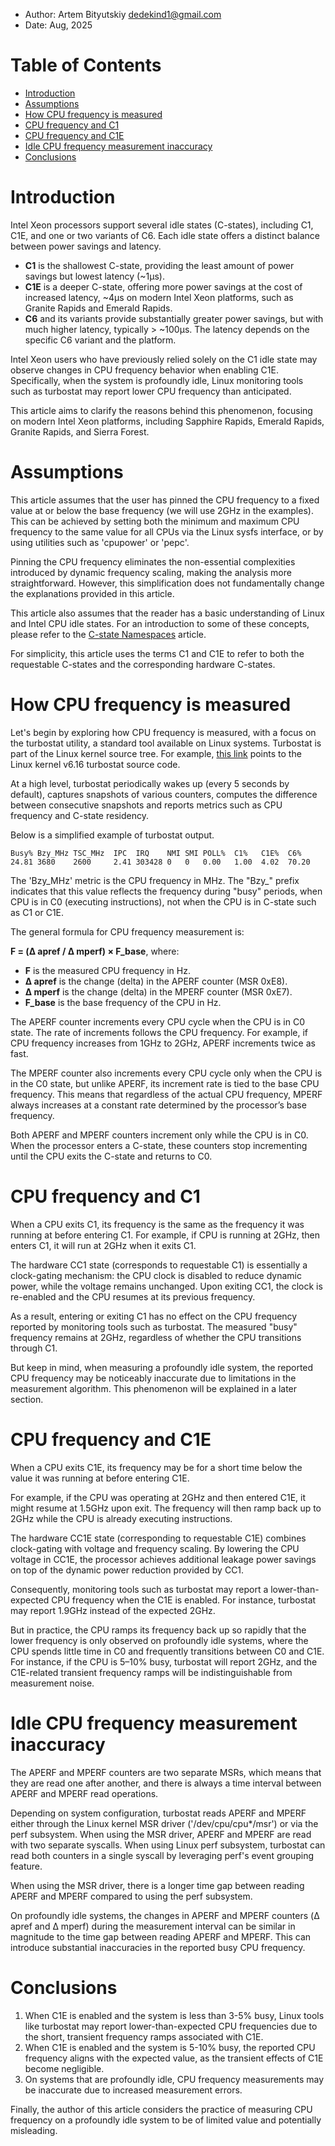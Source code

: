 <!--
-*- coding: utf-8 -*-
vim: ts=4 sw=4 tw=100 et ai si

# Copyright (C) 2024-2025 Intel Corporation
# SPDX-License-Identifier: BSD-3-Clause

Author: Artem Bityutskiy <artem.bityutskiy@linux.intel.com>
-->

* Author: Artem Bityutskiy <dedekind1@gmail.com>
* Date: Aug, 2025

# Table of Contents

- [Introduction](#introduction)
- [Assumptions](#assumptions)
- [How CPU frequency is measured](#how-cpu-frequency-is-measured)
- [CPU frequency and C1](#cpu-frequency-and-c1)
- [CPU frequency and C1E](#cpu-frequency-and-c1e)
- [Idle CPU frequency measurement inaccuracy](#idle-cpu-frequency-measurement-inaccuracy)
- [Conclusions](#conclusions)

# Introduction

Intel Xeon processors support several idle states (C-states), including C1, C1E, and one or
two variants of C6. Each idle state offers a distinct balance between power savings and latency.

* **C1** is the shallowest C-state, providing the least amount of power savings but lowest latency
  (~1μs).
* **C1E** is a deeper C-state, offering more power savings at the cost of increased latency, ~4μs
  on modern Intel Xeon platforms, such as Granite Rapids and Emerald Rapids.
* **C6** and its variants provide substantially greater power savings, but with much higher latency,
  typically > ~100μs. The latency depends on the specific C6 variant and the platform.

Intel Xeon users who have previously relied solely on the C1 idle state may observe changes in CPU
frequency behavior when enabling C1E. Specifically, when the system is profoundly idle,
Linux monitoring tools such as turbostat may report lower CPU frequency than anticipated.

This article aims to clarify the reasons behind this phenomenon, focusing on modern Intel Xeon
platforms, including Sapphire Rapids, Emerald Rapids, Granite Rapids, and Sierra Forest.

# Assumptions

This article assumes that the user has pinned the CPU frequency to a fixed value at or below the
base frequency (we will use 2GHz in the examples). This can be achieved by setting both the minimum
and maximum CPU frequency to the same value for all CPUs via the Linux sysfs interface, or by using
utilities such as 'cpupower' or 'pepc'.

Pinning the CPU frequency eliminates the non-essential complexities introduced by dynamic frequency
scaling, making the analysis more straightforward. However, this simplification does not
fundamentally change the explanations provided in this article.

This article also assumes that the reader has a basic understanding of Linux and Intel CPU idle
states. For an introduction to some of these concepts, please refer to the
[C-state Namespaces](https://github.com/intel/pepc/blob/main/docs/misc-cstate-namespaces.md)
article.

For simplicity, this article uses the terms C1 and C1E to refer to both the requestable C-states
and the corresponding hardware C-states.

# How CPU frequency is measured

Let's begin by exploring how CPU frequency is measured, with a focus on the turbostat utility,
a standard tool available on Linux systems. Turbostat is part of the Linux kernel source tree.
For example, [this link](https://github.com/torvalds/linux/tree/v6.16/tools/power/x86/turbostat)
points to the Linux kernel v6.16 turbostat source code.

At a high level, turbostat periodically wakes up (every 5 seconds by default), captures snapshots of
various counters, computes the difference between consecutive snapshots and reports metrics such as
CPU frequency and C-state residency.

Below is a simplified example of turbostat output.

```
Busy% Bzy_MHz TSC_MHz  IPC  IRQ    NMI SMI POLL%  C1%   C1E%  C6%
24.81 3680    2600     2.41 303428 0   0   0.00   1.00  4.02  70.20
```

The 'Bzy_MHz' metric is the CPU frequency in MHz. The "Bzy_" prefix indicates that this value
reflects the frequency during "busy" periods, when CPU is in C0 (executing instructions), not when
the CPU is in C-state such as C1 or C1E.

The general formula for CPU frequency measurement is:

**F = (Δ apref / Δ mperf) × F_base**, where:

- **F** is the measured CPU frequency in Hz.
- **Δ apref** is the change (delta) in the APERF counter (MSR 0xE8).
- **Δ mperf** is the change (delta) in the MPERF counter (MSR 0xE7).
- **F_base** is the base frequency of the CPU in Hz.

The APERF counter increments every CPU cycle when the CPU is in C0 state. The rate of increments
follows the CPU frequency. For example, if CPU frequency increases from 1GHz to 2GHz, APERF
increments twice as fast.

The MPERF counter also increments every CPU cycle only when the CPU is in the C0 state, but unlike
APERF, its increment rate is tied to the base CPU frequency. This means that regardless of the
actual CPU frequency, MPERF always increases at a constant rate determined by the processor’s base
frequency.

Both APERF and MPERF counters increment only while the CPU is in C0. When the processor enters a
C-state, these counters stop incrementing until the CPU exits the C-state and returns to C0.

# CPU frequency and C1

When a CPU exits C1, its frequency is the same as the frequency it was running at before entering
C1. For example, if CPU is running at 2GHz, then enters C1, it will run at 2GHz when it exits C1.

The hardware CC1 state (corresponds to requestable C1) is essentially a clock-gating mechanism: the
CPU clock is disabled to reduce dynamic power, while the voltage remains unchanged. Upon exiting
CC1, the clock is re-enabled and the CPU resumes at its previous frequency.

As a result, entering or exiting C1 has no effect on the CPU frequency reported by monitoring tools
such as turbostat. The measured "busy" frequency remains at 2GHz, regardless of whether the CPU
transitions through C1.

But keep in mind, when measuring a profoundly idle system, the reported CPU frequency may be
noticeably inaccurate due to limitations in the measurement algorithm. This phenomenon will be
explained in a later section.

# CPU frequency and C1E

When a CPU exits C1E, its frequency may be for a short time below the value it was running at before
entering C1E.

For example, if the CPU was operating at 2GHz and then entered C1E, it might resume at 1.5GHz upon
exit. The frequency will then ramp back up to 2GHz while the CPU is already executing instructions.

The hardware CC1E state (corresponding to requestable C1E) combines clock-gating with voltage
and frequency scaling. By lowering the CPU voltage in CC1E, the processor achieves additional
leakage power savings on top of the dynamic power reduction provided by CC1.

Consequently, monitoring tools such as turbostat may report a lower-than-expected CPU frequency when
the C1E is enabled. For instance, turbostat may report 1.9GHz instead of the expected 2GHz.

But in practice, the CPU ramps its frequency back up so rapidly that the lower frequency is only
observed on profoundly idle systems, where the CPU spends little time in C0 and frequently
transitions between C0 and C1E. For instance, if the CPU is 5–10% busy, turbostat will report
2GHz, and the C1E-related transient frequency ramps will be indistinguishable from measurement
noise.

# Idle CPU frequency measurement inaccuracy

The APERF and MPERF counters are two separate MSRs, which means that they are read one after
another, and there is always a time interval between APERF and MPERF read operations.

Depending on system configuration, turbostat reads APERF and MPERF either through the Linux kernel
MSR driver ('/dev/cpu/cpu*/msr') or via the perf subsystem. When using the MSR driver, APERF and
MPERF are read with two separate syscalls. When using Linux perf subsystem, turbostat can read both
counters in a single syscall by leveraging perf's event grouping feature.

When using the MSR driver, there is a longer time gap between reading APERF and MPERF compared to
using the perf subsystem.

On profoundly idle systems, the changes in APERF and MPERF counters (Δ apref and Δ mperf) during the
measurement interval can be similar in magnitude to the time gap between reading APERF and MPERF.
This can introduce substantial inaccuracies in the reported busy CPU frequency.

# Conclusions

1. When C1E is enabled and the system is less than 3-5% busy, Linux tools like turbostat may report
   lower-than-expected CPU frequencies due to the short, transient frequency ramps associated with
   C1E.
1. When C1E is enabled and the system is 5-10% busy, the reported CPU frequency aligns with the
   expected value, as the transient effects of C1E become negligible.
1. On systems that are profoundly idle, CPU frequency measurements may be inaccurate due to
   increased measurement errors.

Finally, the author of this article considers the practice of measuring CPU frequency on a
profoundly idle system to be of limited value and potentially misleading.
